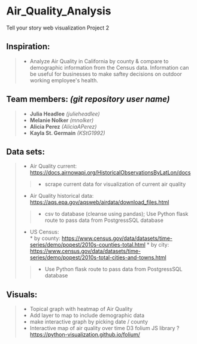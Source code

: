 # Air_Quality_Analysis
Tell your story web visualization Project 2

## **Inspiration:**
>- Analyze Air Quality in California by county & compare to demographic information from the Census data. Information can be useful for businesses to make saftey decisions on outdoor working employee's health.

## **Team members:** *(git repository user name)*
>- **Julia Headlee**  *(julieheadlee)*
>- **Melanie Nolker** *(mnolker)*
>- **Alicia Perez** *(AliciaAPerez)*
>- **Kayla St. Germain** *(KStG1992)*

## **Data sets:**
>- Air Quality current: https://docs.airnowapi.org/HistoricalObservationsByLatLon/docs
>>- scrape current data for visualization of current air quality
>- Air Quality historical data: https://aqs.epa.gov/aqsweb/airdata/download_files.html
>>- csv to database (cleanse using pandas); Use Python flask route to pass data from PostgressSQL database
>- US Census:  
    * by county: https://www.census.gov/data/datasets/time-series/demo/popest/2010s-counties-total.html 
    * by city: https://www.census.gov/data/datasets/time-series/demo/popest/2010s-total-cities-and-towns.html
>>- Use Python flask route to pass data from PostgressSQL database

## **Visuals:**
>- Topical graph with heatmap of Air Quality
>- Add layer to map to include demographic data
>- make interactive graph by picking date / county
>- Interactive map of air quality over time D3 folium JS library ? https://python-visualization.github.io/folium/
